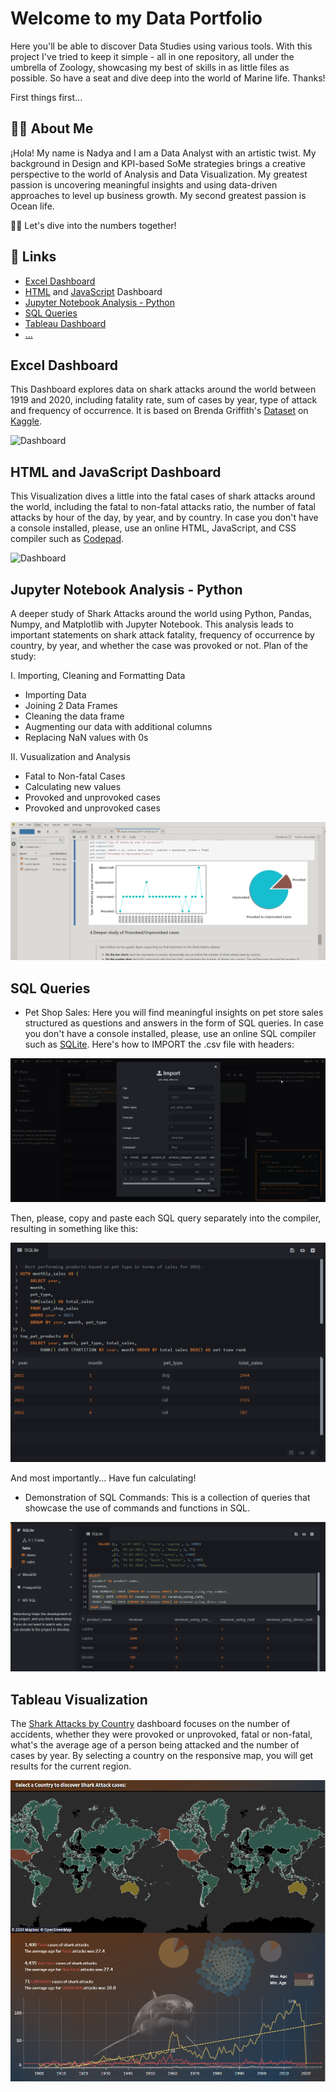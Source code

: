
# Welcome to my Data Portfolio

Here you'll be able to discover Data Studies using various tools. With this project I've tried to keep it simple - all in one repository, all under the umbrella of Zoology, showcasing my best of skills in as little files as possible. So have a seat and dive deep into the world of Marine life. Thanks!

First things first...
## 👨‍💻 About Me
¡Hola! My name is Nadya and I am
a Data Analyst with an artistic twist. My background in Design and KPI-based SoMe strategies brings a creative perspective to the world of Analysis and Data Visualization. My greatest passion is uncovering meaningful insights and using data-driven approaches to level up business growth. My second greatest passion is Ocean life. 

🏊🏻
Let's dive into the numbers together!


## 🦈 Links
- [Excel Dashboard](https://github.com/nadyakant/data-project/blob/main/Shark%20Attacks_Dash.xlsx)
- [HTML](https://github.com/nadyakant/data-project/blob/main/Death%20by%20Sharks%20-%20HTML.html) and [JavaScript](https://github.com/nadyakant/data-project/blob/main/Death%20by%20Sharks%20-%20JS.js) Dashboard
- [Jupyter Notebook Analysis - Python](https://github.com/nadyakant/data-project/blob/main/Shark%20Attacks(2017-2020).ipynb)
- [SQL Queries](https://github.com/nadyakant/Data_Analyst_Portfolio/tree/main/SQL)
- [Tableau Dashboard](https://github.com/nadyakant/Data_Analyst_Portfolio/blob/main/Tableau%20-%20Shark%20Attacks%20by%20Country.md)
- [...](https://github.com/nadyakant/data-project)


## Excel Dashboard

This Dashboard explores data on shark attacks around the world between 1919 and 2020, including fatality rate, sum of cases by year, type of attack and frequency of occurrence. It is based on Brenda Griffith's [Dataset](https://www.kaggle.com/datasets/thedevastator/global-shark-attack-incidents?select=GSAF5.xls.csv) on [Kaggle](https://www.kaggle.com/).

![Dashboard](https://raw.githubusercontent.com/nadyakant/data-project/main/PNGs/Shark%20Attacks_Dash%20-%20Excel.png)


## HTML and JavaScript Dashboard

This Visualization dives a little into the fatal cases of shark attacks around the world, including the fatal to non-fatal attacks ratio, the number of fatal attacks by hour of the day, by year, and by country.
In case you don't have a console installed, please, use an online HTML, JavaScript, and CSS compiler such as [Codepad](https://codepad.co/playground).

![Dashboard](https://raw.githubusercontent.com/nadyakant/data-project/main/PNGs/HTML%20and%20JS.png)


## Jupyter Notebook Analysis - Python

A deeper study of Shark Attacks around the world using Python, Pandas, Numpy, and Matplotlib with Jupyter Notebook. This analysis leads to important statements on shark attack fatality, frequency of occurrence by country, by year, and whether the case was provoked or not. Plan of the study:

I. Importing, Cleaning and Formatting Data

- Importing Data
- Joining 2 Data Frames
- Cleaning the data frame
- Augmenting our data with additional columns
- Replacing NaN values with 0s
 
II. Vusualization and Analysis

- Fatal to Non-fatal Cases
- Calculating new values
- Provoked and unprovoked cases
- Provoked and unprovoked cases

![Jupyter](https://raw.githubusercontent.com/nadyakant/Data_Analyst_Portfolio/main/PNGs/Jupyter%20Notebook%20and%20python.png)


## SQL Queries

- Pet Shop Sales: 
Here you will find meaningful insights on pet store sales structured as questions and answers in the form of SQL queries. 
In case you don't have a console installed, please, use an online SQL compiler such as [SQLite](https://sqliteonline.com/).
Here's how to IMPORT the .csv file with headers:

![IMPORT](https://raw.githubusercontent.com/nadyakant/Data_Analyst_Portfolio/main/PNGs/Import%20csv%20to%20SQL%20Online.png)

Then, please, copy and paste each SQL query separately into the compiler, resulting in something like this:

![IMPORT](https://raw.githubusercontent.com/nadyakant/Data_Analyst_Portfolio/main/PNGs/sql%20lite%20pet%20shop%20sales.png)

And most importantly...
Have fun calculating!

- Demonstration of SQL Commands:
This is a collection of queries that showcase the use of commands and functions in SQL.

![IMPORT](https://raw.githubusercontent.com/nadyakant/Data_Analyst_Portfolio/main/PNGs/demonstration%20of%20commands.png)


## Tableau Visualization

The [Shark Attacks by Country](https://public.tableau.com/app/profile/nadya.kant/viz/SharkAttacks1900-2020/Dashboard1) dashboard focuses on the number of accidents, whether they were provoked or unprovoked, fatal or non-fatal, what's the average age of a person being attacked and the number of cases by year. By selecting a country on the responsive map, you will get results for the current region.

![Dashboard](https://raw.githubusercontent.com/nadyakant/Data_Analyst_Portfolio/main/PNGs/Shark%20Attacks%20by%20Country%20(1900%20-%202020)%20_%20Tableau%20Public.png)



